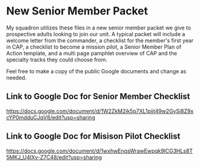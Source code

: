 # New Senior Member Packet
My squadron utilizes these files in a new senior member packet we give to prospective adults looking to join our unit. A typical packet will include a welcome letter from the commander, a checklist for the member's first year in CAP, a checklist to become a mission pilot, a Senior Member Plan of Action template, and a multi page pamphlet overview of CAP and the specialty tracks they could choose from.

Feel free to make a copy of the public Google documents and change as needed.

## Link to Google Doc for Senior Member Checklist
https://docs.google.com/document/d/1W2ZkM2ik5p7XL1pijt49w2GySj8Z9xcYP0mdduCJqV8/edit?usp=sharing

## Link to Google Doc for Misison Pilot Checklist
https://docs.google.com/document/d/1wxhwEnqsWrawEwpqk9lCG3HLs8T5MKJ_U4IXv-Z7C48/edit?usp=sharing
